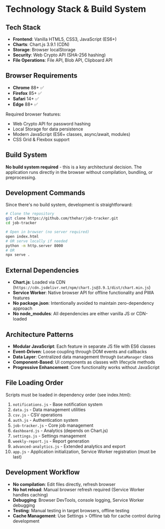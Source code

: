 # Technology Stack & Build System

## Tech Stack
- **Frontend**: Vanilla HTML5, CSS3, JavaScript (ES6+)
- **Charts**: Chart.js 3.9.1 (CDN)
- **Storage**: Browser localStorage
- **Security**: Web Crypto API (SHA-256 hashing)
- **File Operations**: File API, Blob API, Clipboard API

## Browser Requirements
- **Chrome** 88+ ✅
- **Firefox** 85+ ✅  
- **Safari** 14+ ✅
- **Edge** 88+ ✅

Required browser features:
- Web Crypto API for password hashing
- Local Storage for data persistence
- Modern JavaScript (ES6+ classes, async/await, modules)
- CSS Grid & Flexbox support

## Build System
**No build system required** - this is a key architectural decision. The application runs directly in the browser without compilation, bundling, or preprocessing.

## Development Commands
Since there's no build system, development is straightforward:

```bash
# Clone the repository
git clone https://github.com/thehar/job-tracker.git
cd job-tracker

# Open in browser (no server required)
open index.html
# OR serve locally if needed
python -m http.server 8000
# OR
npx serve .
```

## External Dependencies
- **Chart.js**: Loaded via CDN (`https://cdn.jsdelivr.net/npm/chart.js@3.9.1/dist/chart.min.js`)
- **Service Worker**: Native browser API for offline functionality and PWA features
- **No package.json**: Intentionally avoided to maintain zero-dependency approach
- **No node_modules**: All dependencies are either vanilla JS or CDN-loaded

## Architecture Patterns
- **Modular JavaScript**: Each feature in separate JS file with ES6 classes
- **Event-Driven**: Loose coupling through DOM events and callbacks  
- **Data Layer**: Centralized data management through `DataManager` class
- **Component-Based**: UI components as classes with lifecycle methods
- **Progressive Enhancement**: Core functionality works without JavaScript

## File Loading Order
Scripts must be loaded in dependency order (see index.html):
1. `notifications.js` - Base notification system
2. `data.js` - Data management utilities
3. `csv.js` - CSV operations
4. `auth.js` - Authentication system
5. `job-tracker.js` - Core job management
6. `dashboard.js` - Analytics (depends on Chart.js)
7. `settings.js` - Settings management
8. `weekly-report.js` - Report generation
9. `advanced-analytics.js` - Extended analytics and export
10. `app.js` - Application initialization, Service Worker registration (must be last)

## Development Workflow
- **No compilation**: Edit files directly, refresh browser
- **No hot reload**: Manual browser refresh required (Service Worker handles caching)
- **Debugging**: Browser DevTools, console logging, Service Worker debugging
- **Testing**: Manual testing in target browsers, offline testing
- **Cache Management**: Use Settings > Offline tab for cache control during development